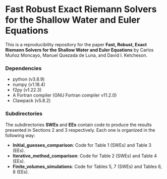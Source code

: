 Fast Robust Exact Riemann Solvers for the Shallow Water and Euler Equations
===========================================================================
This is a reproducibility repository for the paper **Fast, Robust, Exact Riemann Solvers for the Shallow Water and Euler Equations** by Carlos Muñoz Moncayo, Manuel Quezada de Luna, and David I. Ketcheson.

### Dependencies
  - python (v3.8.9)
  - numpy (v1.18.4)
  - f2py (v1.22.3)
  - A Fortran compiler (GNU Fortran compiler v11.2.0)
  - Clawpack (v5.8.2)

### Subdirectories
The subdirectories **SWEs** and **EEs** contain code to produce the results presented in Sections 2 and 3 respectively. Each one is organized in the following way:

  - **Initial_guesses_comparison**: Code for Table 1 (SWEs) and Table 3 (EEs).
  - **Iterative_method_comparison**: Code for Table 2 (SWEs) and Table 4 (EEs).
  - **Finite_volumes_simulations**: Code for Tables 5, 7 (SWEs) and Tables 6, 8 (EEs).
